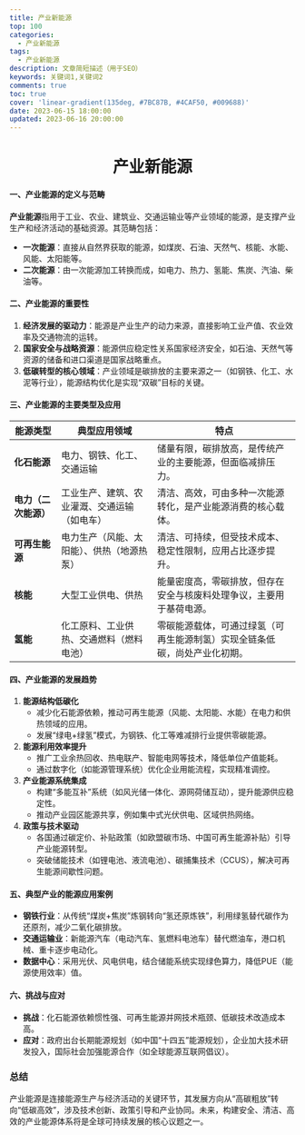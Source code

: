 ```yaml
---
title: 产业新能源
top: 100
categories:
  - 产业新能源
tags:
  - 产业新能源
description: 文章简短描述（用于SEO）
keywords: 关键词1,关键词2
comments: true
toc: true
cover: 'linear-gradient(135deg, #7BC87B, #4CAF50, #009688)'
date: 2023-06-15 18:00:00
updated: 2023-06-16 20:00:00
---
```

<h1 style="text-align: center;">产业新能源</h1>


#### 一、产业能源的定义与范畴  
**产业能源**指用于工业、农业、建筑业、交通运输业等产业领域的能源，是支撑产业生产和经济活动的基础资源。其范畴包括：  
- **一次能源**：直接从自然界获取的能源，如煤炭、石油、天然气、核能、水能、风能、太阳能等。  
- **二次能源**：由一次能源加工转换而成，如电力、热力、氢能、焦炭、汽油、柴油等。  


#### 二、产业能源的重要性  
1. **经济发展的驱动力**：能源是产业生产的动力来源，直接影响工业产值、农业效率及交通物流的运转。  
2. **国家安全与战略资源**：能源供应稳定性关系国家经济安全，如石油、天然气等资源的储备和进口渠道是国家战略重点。  
3. **低碳转型的核心领域**：产业领域是碳排放的主要来源之一（如钢铁、化工、水泥等行业），能源结构优化是实现“双碳”目标的关键。  


#### 三、产业能源的主要类型及应用  
| **能源类型**       | **典型应用领域**                          | **特点**                                                                 |
|--------------------|-------------------------------------------|--------------------------------------------------------------------------|
| **化石能源**       | 电力、钢铁、化工、交通运输                | 储量有限，碳排放高，是传统产业的主要能源，但面临减排压力。             |
| **电力（二次能源）** | 工业生产、建筑、农业灌溉、交通运输（如电车）| 清洁、高效，可由多种一次能源转化，是产业能源消费的核心载体。           |
| **可再生能源**     | 电力生产（风能、太阳能）、供热（地源热泵） | 清洁、可持续，但受技术成本、稳定性限制，应用占比逐步提升。             |
| **核能**           | 大型工业供电、供热                        | 能量密度高，零碳排放，但存在安全与核废料处理争议，主要用于基荷电源。   |
| **氢能**           | 化工原料、工业供热、交通燃料（燃料电池）  | 零碳能源载体，可通过绿氢（可再生能源制氢）实现全链条低碳，尚处产业化初期。 |


#### 四、产业能源的发展趋势  
1. **能源结构低碳化**  
   - 减少化石能源依赖，推动可再生能源（风能、太阳能、水能）在电力和供热领域的应用。  
   - 发展“绿电+绿氢”模式，为钢铁、化工等难减排行业提供零碳能源。  
2. **能源利用效率提升**  
   - 推广工业余热回收、热电联产、智能电网等技术，降低单位产值能耗。  
   - 通过数字化（如能源管理系统）优化企业用能流程，实现精准调控。  
3. **产业能源系统集成**  
   - 构建“多能互补”系统（如风光储一体化、源网荷储互动），提升能源供应稳定性。  
   - 推动产业园区能源共享，例如集中式光伏供电、区域供热网络。  
4. **政策与技术驱动**  
   - 各国通过碳定价、补贴政策（如欧盟碳市场、中国可再生能源补贴）引导产业能源转型。  
   - 突破储能技术（如锂电池、液流电池）、碳捕集技术（CCUS），解决可再生能源间歇性问题。  


#### 五、典型产业的能源应用案例  
- **钢铁行业**：从传统“煤炭+焦炭”炼钢转向“氢还原炼铁”，利用绿氢替代碳作为还原剂，减少二氧化碳排放。  
- **交通运输业**：新能源汽车（电动汽车、氢燃料电池车）替代燃油车，港口机械、重卡逐步电动化。  
- **数据中心**：采用光伏、风电供电，结合储能系统实现绿色算力，降低PUE（能源使用效率）值。  


#### 六、挑战与应对  
- **挑战**：化石能源依赖惯性强、可再生能源并网技术瓶颈、低碳技术改造成本高。  
- **应对**：政府出台长期能源规划（如中国“十四五”能源规划），企业加大技术研发投入，国际社会加强能源合作（如全球能源互联网倡议）。  


### 总结  
产业能源是连接能源生产与经济活动的关键环节，其发展方向从“高碳粗放”转向“低碳高效”，涉及技术创新、政策引导和产业协同。未来，构建安全、清洁、高效的产业能源体系将是全球可持续发展的核心议题之一。


